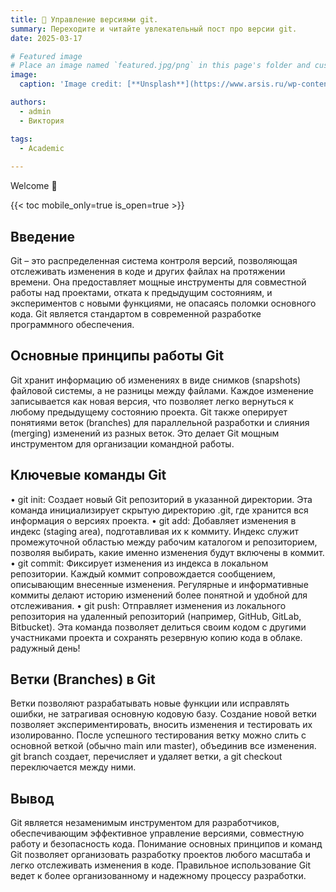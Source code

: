 ```yaml
---
title: 🎉 Управление версиями git.
summary: Переходите и читайте увлекательный пост про версии git.
date: 2025-03-17

# Featured image
# Place an image named `featured.jpg/png` in this page's folder and customize its options here.
image:
  caption: 'Image credit: [**Unsplash**](https://www.arsis.ru/wp-content/uploads/2023/11/image-1.png.webp)'

authors:
  - admin
  - Виктория

tags:
  - Academic
  
---
```


Welcome 👋

{{< toc mobile_only=true is_open=true >}}

## Введение

Git – это распределенная система контроля версий, позволяющая отслеживать изменения в коде и других файлах на протяжении времени. Она предоставляет мощные инструменты для совместной работы над проектами, отката к предыдущим состояниям, и экспериментов с новыми функциями, не опасаясь поломки основного кода. Git является стандартом в современной разработке программного обеспечения.

## Основные принципы работы Git

Git хранит информацию об изменениях в виде снимков (snapshots) файловой системы, а не разницы между файлами. Каждое изменение записывается как новая версия, что позволяет легко вернуться к любому предыдущему состоянию проекта. Git также оперирует понятиями веток (branches) для параллельной разработки и слияния (merging) изменений из разных веток. Это делает Git мощным инструментом для организации командной работы.

## Ключевые команды Git

•  git init: Создает новый Git репозиторий в указанной директории. Эта команда инициализирует скрытую директорию .git, где хранится вся информация о версиях проекта.
•  git add: Добавляет изменения в индекс (staging area), подготавливая их к коммиту. Индекс служит промежуточной областью между рабочим каталогом и репозиторием, позволяя выбирать, какие именно изменения будут включены в коммит.
•  git commit: Фиксирует изменения из индекса в локальном репозитории. Каждый коммит сопровождается сообщением, описывающим внесенные изменения. Регулярные и информативные коммиты делают историю изменений более понятной и удобной для отслеживания.
•  git push: Отправляет изменения из локального репозитория на удаленный репозиторий (например, GitHub, GitLab, Bitbucket). Эта команда позволяет делиться своим кодом с другими участниками проекта и сохранять резервную копию кода в облаке. радужный день!

## Ветки (Branches) в Git

Ветки позволяют разрабатывать новые функции или исправлять ошибки, не затрагивая основную кодовую базу. Создание новой ветки позволяет экспериментировать, вносить изменения и тестировать их изолированно. После успешного тестирования ветку можно слить с основной веткой (обычно main или master), объединив все изменения. git branch создает, перечисляет и удаляет ветки, а git checkout переключается между ними.

## Вывод

Git является незаменимым инструментом для разработчиков, обеспечивающим эффективное управление версиями, совместную работу и безопасность кода. Понимание основных принципов и команд Git позволяет организовать разработку проектов любого масштаба и легко отслеживать изменения в коде. Правильное использование Git ведет к более организованному и надежному процессу разработки.
